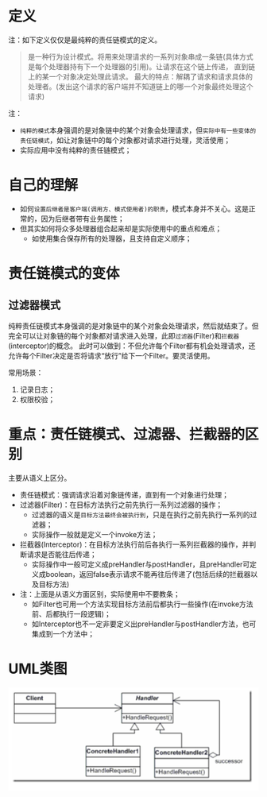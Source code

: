 # 定义
注：如下定义仅仅是最纯粹的责任链模式的定义。
> 是一种行为设计模式。将用来处理请求的一系列对象串成一条链(具体方式是每个处理器持有下一个处理器的引用)。让请求在这个链上传递， 直到链上的某一个对象决定处理此请求。
> 最大的特点：解耦了请求和请求具体的处理者。(发出这个请求的客户端并不知道链上的哪一个对象最终处理这个请求)

注：
* `纯粹的模式`本身强调的是对象链中的某个对象会处理请求，但`实际中有一些变体的责任链模式`，如让对象链中的每个对象都对请求进行处理，灵活使用；
* 实际应用中没有纯粹的责任链模式；

# 自己的理解
* 如何`设置后继者是客户端(调用方、模式使用者)的职责`，模式本身并不关心。这是正常的，因为后继者带有业务属性；
* 但其实如何将众多处理器组合起来却是实际使用中的重点和难点；
    * 如使用集合保存所有的处理器，且支持自定义顺序；


# 责任链模式的变体
## 过滤器模式
纯粹责任链模式本身强调的是对象链中的某个对象会处理请求，然后就结束了。但完全可以让对象链的每个对象都对请求进入处理，此即`过滤器`(Filter)和`拦截器`(interceptor)的概念。
此时可以做到：不但允许每个Filter都有机会处理请求，还允许每个Filter决定是否将请求“放行”给下一个Filter。要灵活使用。

常用场景：
1. 记录日志；
2. 权限校验；

# 重点：责任链模式、过滤器、拦截器的区别
主要从语义上区分。
* 责任链模式：强调请求沿着对象链传递，直到有一个对象进行处理；
* 过滤器(Filter)：在目标方法执行之前先执行一系列过滤器的操作；
    * 过滤器的语义是`目标方法最终会被执行到`，只是在执行之前先执行一系列的过滤器；
    * 实际操作一般就是定义一个invoke方法；
* 拦截器(Interceptor)：在目标方法执行前后各执行一系列拦截器的操作，并判断请求是否能往后传递；
    * 实际操作中一般可定义成preHandler与postHandler，且preHandler可定义成boolean，返回false表示请求不能再往后传递了(包括后续的拦截器以及目标方法)  
* 注：上面是从语义方面区别，实际使用中不要教条；
    * 如Filter也可用一个方法实现目标方法前后都执行一些操作(在invoke方法前、后都执行一段逻辑)；
    * 如Interceptor也不一定非要定义出preHandler与postHandler方法，也可集成到一个方法中；
    
    


# UML类图
![纯的责任链模式](https://github.com/jssgsy/java/raw/master/src/main/java/com/univ/patterndesign/chain/chain_uml.png)